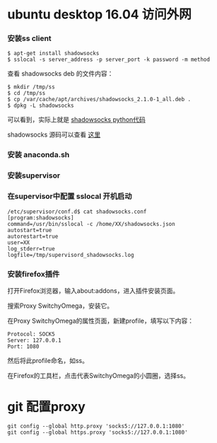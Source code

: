 # ubuntu desktop 16.04 访问外网


### 安装ss client

```
$ apt-get install shadowsocks
$ sslocal -s server_address -p server_port -k password -m method

```

查看 shadowsocks deb 的文件内容：

```
$ mkdir /tmp/ss
$ cd /tmp/ss
$ cp /var/cache/apt/archives/shadowsocks_2.1.0-1_all.deb .
$ dpkg -L shadowsocks
```

可以看到，实际上就是 [shadowsocks python代码](https://github.com/shadowsocks/shadowsocks/tree/master)

shadowsocks 源码可以查看 [这里](http://lxr.yanyahua.com/source/shadowsocks)

### 安装 anaconda.sh

### 安装supervisor

### 在supervisor中配置 sslocal 开机启动

```
/etc/supervisor/conf.d$ cat shadowsocks.conf
[program:shadowsocks]
command=/usr/bin/sslocal -c /home/XX/shadowsocks.json
autostart=true
autorestart=true
user=XX
log_stderr=true
logfile=/tmp/supervisord_shadowsocks.log

```



### 安装firefox插件

打开Firefox浏览器，输入about:addons，进入插件安装页面。

搜索Proxy SwitchyOmega，安装它。

在Proxy SwitchyOmega的属性页面，新建profile，填写以下内容：

```
Protocol: SOCK5
Server: 127.0.0.1
Port: 1080
```

然后将此profile命名，如ss。

在Firefox的工具栏，点击代表SwitchyOmega的小圆圈，选择ss。


# git 配置proxy

```
git config --global http.proxy 'socks5://127.0.0.1:1080'
git config --global https.proxy 'socks5://127.0.0.1:1080'
```

